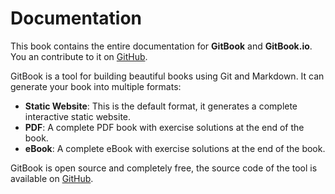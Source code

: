 Documentation
=============

This book contains the entire documentation for **GitBook** and **GitBook.io**. You an contribute to it on [GitHub](https://github.com/GitbookIO/documentation).

GitBook is a tool for building beautiful books using Git and Markdown. It can generate your book into multiple formats:

* **Static Website**: This is the default format, it generates a complete interactive static website.
* **PDF**: A complete PDF book with exercise solutions at the end of the book.
* **eBook**: A complete eBook with exercise solutions at the end of the book.

GitBook is open source and completely free, the source code of the tool is available on [GitHub](https://github.com/GitbookIO/gitbook).
